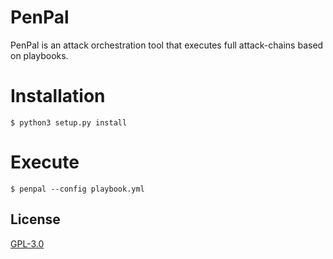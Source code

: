 # PenPal

PenPal is an attack orchestration tool that executes full attack-chains based on playbooks.

# Installation

```
$ python3 setup.py install
```

# Execute

```
$ penpal --config playbook.yml
```

## License

[GPL-3.0](LICENSE)
